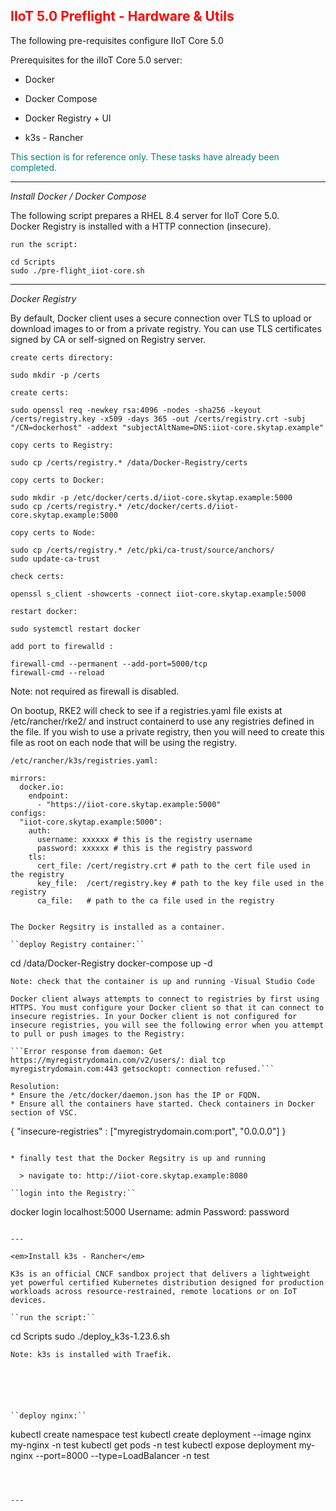 ## <font color='red'>IIoT 5.0 Preflight - Hardware & Utils</font>  

The following pre-requisites configure IIoT Core 5.0

Prerequisites for the iIIoT Core 5.0 server:
* Docker
* Docker Compose
* Docker Registry + UI 

* k3s - Rancher

<font color='teal'>This section is for reference only. These tasks have already been completed.</font>

---

<em>Install Docker / Docker Compose</em>

The following script prepares a RHEL 8.4 server for IIoT Core 5.0.  
Docker Registry is installed with a HTTP connection (insecure).

``run the script:``
```
cd Scripts
sudo ./pre-flight_iiot-core.sh
```

--- 

<em>Docker Registry</em>

By default, Docker client uses a secure connection over TLS to upload or download images to or from a private registry. You can use TLS certificates signed by CA or self-signed on Registry server.

``create certs directory:``
```
sudo mkdir -p /certs
```
``create certs:``
```
sudo openssl req -newkey rsa:4096 -nodes -sha256 -keyout /certs/registry.key -x509 -days 365 -out /certs/registry.crt -subj "/CN=dockerhost" -addext "subjectAltName=DNS:iiot-core.skytap.example"
```

``copy certs to Registry:``
```
sudo cp /certs/registry.* /data/Docker-Registry/certs
```

``copy certs to Docker:``
```
sudo mkdir -p /etc/docker/certs.d/iiot-core.skytap.example:5000
sudo cp /certs/registry.* /etc/docker/certs.d/iiot-core.skytap.example:5000
```

``copy certs to Node:``
```
sudo cp /certs/registry.* /etc/pki/ca-trust/source/anchors/
sudo update-ca-trust
```

``check certs:``
```
openssl s_client -showcerts -connect iiot-core.skytap.example:5000
```

``restart docker:``
```
sudo systemctl restart docker
```

``add port to firewalld :``
```
firewall-cmd --permanent --add-port=5000/tcp
firewall-cmd --reload
```
Note: not required as firewall is disabled.

On bootup, RKE2 will check to see if a registries.yaml file exists at /etc/rancher/rke2/ and instruct containerd to use any registries defined in the file. If you wish to use a private registry, then you will need to create this file as root on each node that will be using the registry.

``/etc/rancher/k3s/registries.yaml:``
```
mirrors:
  docker.io:
    endpoint:
      - "https://iiot-core.skytap.example:5000"
configs:
  "iiot-core.skytap.example:5000":
    auth:
      username: xxxxxx # this is the registry username
      password: xxxxxx # this is the registry password
    tls:
      cert_file: /cert/registry.crt # path to the cert file used in the registry
      key_file:  /cert/registry.key # path to the key file used in the registry
      ca_file:   # path to the ca file used in the registry


The Docker Regsitry is installed as a container.

``deploy Registry container:``
```
cd /data/Docker-Registry
docker-compose up -d
```
Note: check that the container is up and running -Visual Studio Code

Docker client always attempts to connect to registries by first using HTTPS. You must configure your Docker client so that it can connect to insecure registries. In your Docker client is not configured for insecure registries, you will see the following error when you attempt to pull or push images to the Registry:  

```Error response from daemon: Get https://myregistrydomain.com/v2/users/: dial tcp myregistrydomain.com:443 getsockopt: connection refused.```

Resolution: 
* Ensure the /etc/docker/daemon.json has the IP or FQDN. 
* Ensure all the containers have started. Check containers in Docker section of VSC.

```
{
"insecure-registries" : ["myregistrydomain.com:port", "0.0.0.0"]
}
```

* finally test that the Docker Regsitry is up and running

  > navigate to: http://iiot-core.skytap.example:8080

``login into the Registry:``
```
docker login localhost:5000
Username: admin
Password: password  
```

---

<em>Install k3s - Rancher</em> 

K3s is an official CNCF sandbox project that delivers a lightweight yet powerful certified Kubernetes distribution designed for production workloads across resource-restrained, remote locations or on IoT devices.

``run the script:``
```
cd Scripts
sudo ./deploy_k3s-1.23.6.sh
```
Note: k3s is installed with Traefik.






``deploy nginx:``
```
kubectl create namespace test
kubectl create deployment --image nginx my-nginx -n test
kubectl get pods -n test
kubectl expose deployment my-nginx --port=8000 --type=LoadBalancer -n test
```



---